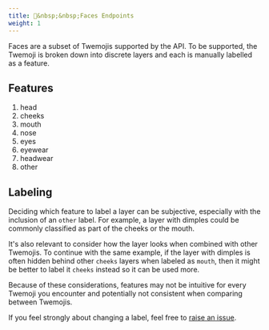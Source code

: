 ```yaml
---
title: 🙂&nbsp;&nbsp;Faces Endpoints
weight: 1
---
```


Faces are a subset of Twemojis supported by the API. To be supported, the Twemoji is broken down into discrete layers and each is manually labelled as a feature.

## Features

1. head
1. cheeks
1. mouth
1. nose
1. eyes
1. eyewear
1. headwear
1. other

## Labeling

Deciding which feature to label a layer can be subjective, especially with the inclusion of an `other` label. For example, a layer with dimples could be commonly classified as part of the cheeks or the mouth.

It's also relevant to consider how the layer looks when combined with other Twemojis. To continue with the same example, if the layer with dimples is often hidden behind other `cheeks` layers when labeled as `mouth`, then it might be better to label it `cheeks` instead so it can be used more.

Because of these considerations, features may not be intuitive for every Twemoji you encounter and potentially not consistent when comparing between Twemojis.

If you feel strongly about changing a label, feel free to [raise an issue](https://github.com/custom-twemoji/custom-twemoji-api/issues/new).

